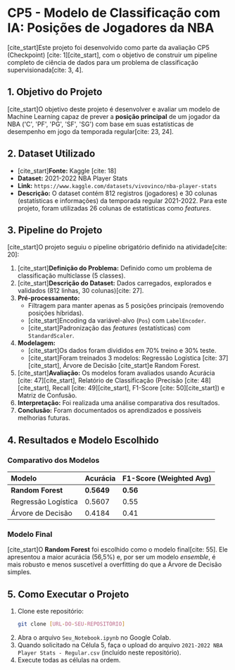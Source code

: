 # CP5 - Modelo de Classificação com IA: Posições de Jogadores da NBA

[cite_start]Este projeto foi desenvolvido como parte da avaliação CP5 (Checkpoint) [cite: 1][cite_start], com o objetivo de construir um pipeline completo de ciência de dados para um problema de classificação supervisionada[cite: 3, 4].

## 1. Objetivo do Projeto

[cite_start]O objetivo deste projeto é desenvolver e avaliar um modelo de Machine Learning capaz de prever a **posição principal** de um jogador da NBA ('C', 'PF', 'PG', 'SF', 'SG') com base em suas estatísticas de desempenho em jogo da temporada regular[cite: 23, 24].

## 2. Dataset Utilizado

* [cite_start]**Fonte:** Kaggle [cite: 18]
* **Dataset:** 2021-2022 NBA Player Stats
* **Link:** `https://www.kaggle.com/datasets/vivovinco/nba-player-stats`
* **Descrição:** O dataset contém 812 registros (jogadores) e 30 colunas (estatísticas e informações) da temporada regular 2021-2022. Para este projeto, foram utilizadas 26 colunas de estatísticas como *features*.

## 3. Pipeline do Projeto

[cite_start]O projeto seguiu o pipeline obrigatório definido na atividade[cite: 20]:

1.  [cite_start]**Definição do Problema:** Definido como um problema de classificação multiclasse (5 classes).
2.  [cite_start]**Descrição do Dataset:** Dados carregados, explorados e validados (812 linhas, 30 colunas)[cite: 27].
3.  **Pré-processamento:**
    * Filtragem para manter apenas as 5 posições principais (removendo posições híbridas).
    * [cite_start]Encoding da variável-alvo (`Pos`) com `LabelEncoder`.
    * [cite_start]Padronização das *features* (estatísticas) com `StandardScaler`.
4.  **Modelagem:**
    * [cite_start]Os dados foram divididos em 70% treino e 30% teste.
    * [cite_start]Foram treinados 3 modelos: Regressão Logística [cite: 37][cite_start], Árvore de Decisão  [cite_start]e Random Forest.
5.  [cite_start]**Avaliação:** Os modelos foram avaliados usando Acurácia [cite: 47][cite_start], Relatório de Classificação (Precisão [cite: 48][cite_start], Recall [cite: 49][cite_start], F1-Score [cite: 50][cite_start]) e Matriz de Confusão.
6.  **Interpretação:** Foi realizada uma análise comparativa dos resultados.
7.  **Conclusão:** Foram documentados os aprendizados e possíveis melhorias futuras.

## 4. Resultados e Modelo Escolhido

### Comparativo dos Modelos

| Modelo | Acurácia | F1-Score (Weighted Avg) |
| :--- | :--- | :--- |
| **Random Forest** | **0.5649** | **0.56** |
| Regressão Logística | 0.5607 | 0.55 |
| Árvore de Decisão | 0.4184 | 0.41 |

### Modelo Final

[cite_start]O **Random Forest** foi escolhido como o modelo final[cite: 55]. Ele apresentou a maior acurácia (56,5%) e, por ser um modelo *ensemble*, é mais robusto e menos suscetível a overfitting do que a Árvore de Decisão simples.

## 5. Como Executar o Projeto

1.  Clone este repositório:
    ```bash
    git clone [URL-DO-SEU-REPOSITÓRIO]
    ```
2.  Abra o arquivo `Seu_Notebook.ipynb` no Google Colab.
3.  Quando solicitado na Célula 5, faça o upload do arquivo `2021-2022 NBA Player Stats - Regular.csv` (incluído neste repositório).
4.  Execute todas as células na ordem.
